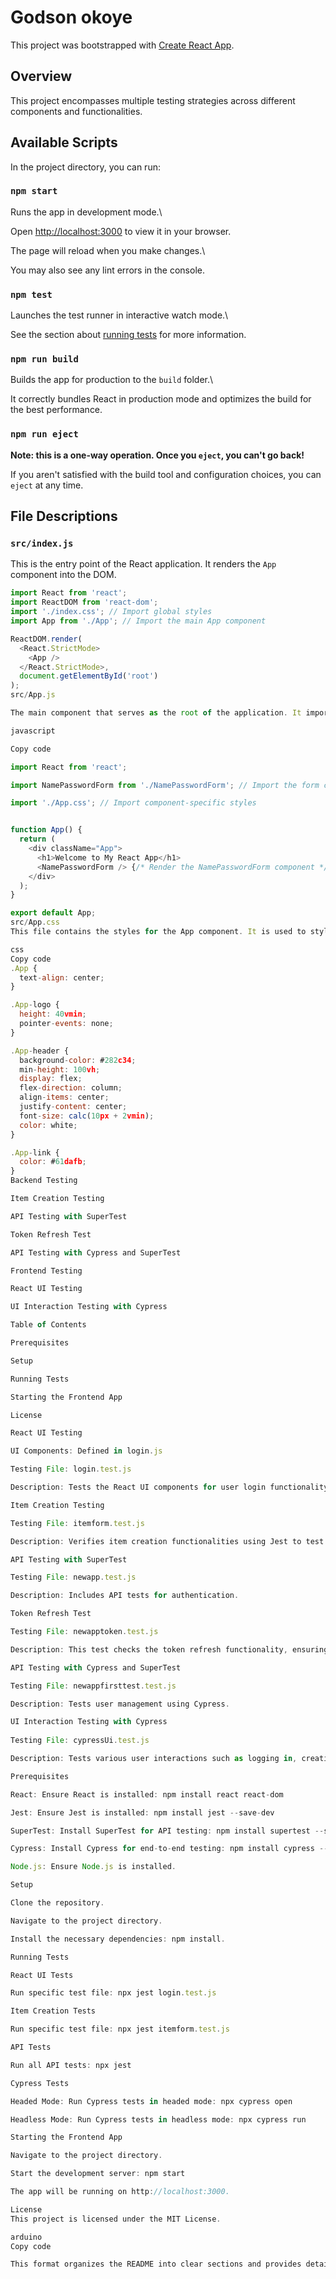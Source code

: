 # Godson okoye

This project was bootstrapped with [Create React App](https://github.com/facebook/create-react-app).

## Overview

This project encompasses multiple testing strategies across different components and functionalities.

## Available Scripts

In the project directory, you can run:

### `npm start`

Runs the app in development mode.\  

Open [http://localhost:3000](http://localhost:3000) to view it in your browser.

The page will reload when you make changes.\  

You may also see any lint errors in the console.

### `npm test`

Launches the test runner in interactive watch mode.\  

See the section about [running tests](https://facebook.github.io/create-react-app/docs/running-tests) for more information.

### `npm run build`

Builds the app for production to the `build` folder.\  

It correctly bundles React in production mode and optimizes the build for the best performance.

### `npm run eject`

**Note: this is a one-way operation. Once you `eject`, you can't go back!**

If you aren't satisfied with the build tool and configuration choices, you can `eject` at any time.

## File Descriptions

### `src/index.js`

This is the entry point of the React application. It renders the `App` component into the DOM.

```javascript
import React from 'react';
import ReactDOM from 'react-dom';
import './index.css'; // Import global styles
import App from './App'; // Import the main App component

ReactDOM.render(
  <React.StrictMode>
    <App />
  </React.StrictMode>,
  document.getElementById('root')
);
src/App.js

The main component that serves as the root of the application. It imports and renders the NamePasswordForm component.

javascript

Copy code

import React from 'react';

import NamePasswordForm from './NamePasswordForm'; // Import the form component

import './App.css'; // Import component-specific styles


function App() {
  return (
    <div className="App">
      <h1>Welcome to My React App</h1>
      <NamePasswordForm /> {/* Render the NamePasswordForm component */}
    </div>
  );
}

export default App;
src/App.css
This file contains the styles for the App component. It is used to style the layout and appearance of the main application.

css
Copy code
.App {
  text-align: center;
}

.App-logo {
  height: 40vmin;
  pointer-events: none;
}

.App-header {
  background-color: #282c34;
  min-height: 100vh;
  display: flex;
  flex-direction: column;
  align-items: center;
  justify-content: center;
  font-size: calc(10px + 2vmin);
  color: white;
}

.App-link {
  color: #61dafb;
}
Backend Testing

Item Creation Testing

API Testing with SuperTest

Token Refresh Test

API Testing with Cypress and SuperTest

Frontend Testing

React UI Testing

UI Interaction Testing with Cypress

Table of Contents

Prerequisites

Setup

Running Tests

Starting the Frontend App

License

React UI Testing

UI Components: Defined in login.js

Testing File: login.test.js

Description: Tests the React UI components for user login functionality using Jest.

Item Creation Testing

Testing File: itemform.test.js

Description: Verifies item creation functionalities using Jest to test components defined in itemform.js.

API Testing with SuperTest

Testing File: newapp.test.js

Description: Includes API tests for authentication.

Token Refresh Test

Testing File: newapptoken.test.js

Description: This test checks the token refresh functionality, ensuring that an expired token can be successfully refreshed.

API Testing with Cypress and SuperTest

Testing File: newappfirsttest.test.js

Description: Tests user management using Cypress.

UI Interaction Testing with Cypress
  
Testing File: cypressUi.test.js

Description: Tests various user interactions such as logging in, creating, updating, and deleting items on the UI using Cypress.

Prerequisites

React: Ensure React is installed: npm install react react-dom

Jest: Ensure Jest is installed: npm install jest --save-dev

SuperTest: Install SuperTest for API testing: npm install supertest --save-dev

Cypress: Install Cypress for end-to-end testing: npm install cypress --save-dev

Node.js: Ensure Node.js is installed.

Setup

Clone the repository.

Navigate to the project directory.

Install the necessary dependencies: npm install.

Running Tests

React UI Tests

Run specific test file: npx jest login.test.js

Item Creation Tests

Run specific test file: npx jest itemform.test.js

API Tests

Run all API tests: npx jest

Cypress Tests

Headed Mode: Run Cypress tests in headed mode: npx cypress open

Headless Mode: Run Cypress tests in headless mode: npx cypress run

Starting the Frontend App

Navigate to the project directory.

Start the development server: npm start

The app will be running on http://localhost:3000.

License
This project is licensed under the MIT License.

arduino
Copy code

This format organizes the README into clear sections and provides detailed information about the project’s files, setup, and testing instructions.





